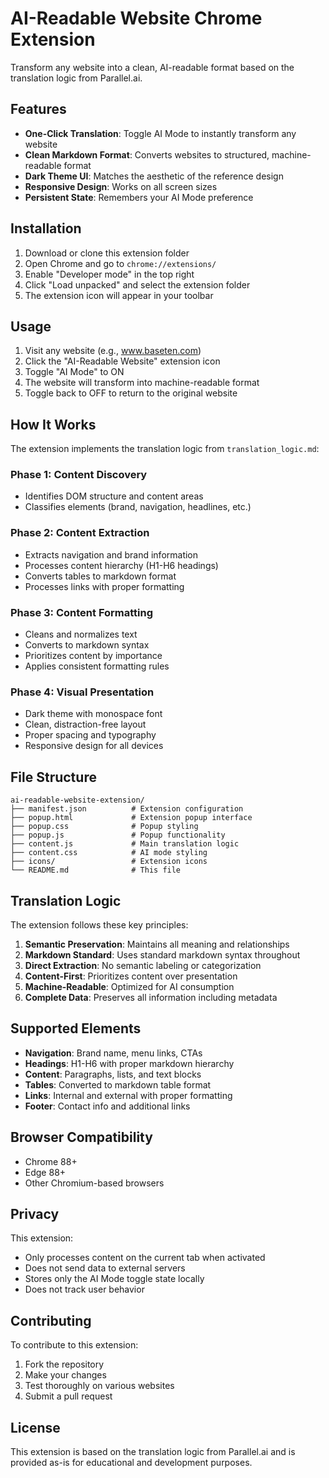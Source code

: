# AI-Readable Website Chrome Extension

Transform any website into a clean, AI-readable format based on the translation logic from Parallel.ai.

## Features

- **One-Click Translation**: Toggle AI Mode to instantly transform any website
- **Clean Markdown Format**: Converts websites to structured, machine-readable format
- **Dark Theme UI**: Matches the aesthetic of the reference design
- **Responsive Design**: Works on all screen sizes
- **Persistent State**: Remembers your AI Mode preference

## Installation

1. Download or clone this extension folder
2. Open Chrome and go to `chrome://extensions/`
3. Enable "Developer mode" in the top right
4. Click "Load unpacked" and select the extension folder
5. The extension icon will appear in your toolbar

## Usage

1. Visit any website (e.g., www.baseten.com)
2. Click the "AI-Readable Website" extension icon
3. Toggle "AI Mode" to ON
4. The website will transform into machine-readable format
5. Toggle back to OFF to return to the original website

## How It Works

The extension implements the translation logic from `translation_logic.md`:

### Phase 1: Content Discovery
- Identifies DOM structure and content areas
- Classifies elements (brand, navigation, headlines, etc.)

### Phase 2: Content Extraction
- Extracts navigation and brand information
- Processes content hierarchy (H1-H6 headings)
- Converts tables to markdown format
- Processes links with proper formatting

### Phase 3: Content Formatting
- Cleans and normalizes text
- Converts to markdown syntax
- Prioritizes content by importance
- Applies consistent formatting rules

### Phase 4: Visual Presentation
- Dark theme with monospace font
- Clean, distraction-free layout
- Proper spacing and typography
- Responsive design for all devices

## File Structure

```
ai-readable-website-extension/
├── manifest.json          # Extension configuration
├── popup.html             # Extension popup interface
├── popup.css              # Popup styling
├── popup.js               # Popup functionality
├── content.js             # Main translation logic
├── content.css            # AI mode styling
├── icons/                 # Extension icons
└── README.md              # This file
```

## Translation Logic

The extension follows these key principles:

1. **Semantic Preservation**: Maintains all meaning and relationships
2. **Markdown Standard**: Uses standard markdown syntax throughout
3. **Direct Extraction**: No semantic labeling or categorization
4. **Content-First**: Prioritizes content over presentation
5. **Machine-Readable**: Optimized for AI consumption
6. **Complete Data**: Preserves all information including metadata

## Supported Elements

- **Navigation**: Brand name, menu links, CTAs
- **Headings**: H1-H6 with proper markdown hierarchy
- **Content**: Paragraphs, lists, and text blocks
- **Tables**: Converted to markdown table format
- **Links**: Internal and external with proper formatting
- **Footer**: Contact info and additional links

## Browser Compatibility

- Chrome 88+
- Edge 88+
- Other Chromium-based browsers

## Privacy

This extension:
- Only processes content on the current tab when activated
- Does not send data to external servers
- Stores only the AI Mode toggle state locally
- Does not track user behavior

## Contributing

To contribute to this extension:

1. Fork the repository
2. Make your changes
3. Test thoroughly on various websites
4. Submit a pull request

## License

This extension is based on the translation logic from Parallel.ai and is provided as-is for educational and development purposes.
